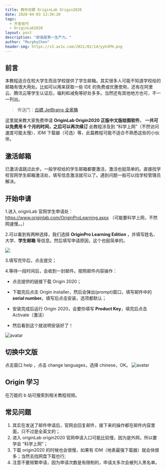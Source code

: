 ```yaml
---
title: 教你白嫖 OriginLab Origin2020
date: 2020-04-03 13:39:20
tags:
  - 开发技巧
  - OriginLab2020
layout: post
description: "颜值是第一生产力。"
author: "MurphyChen"
header-img: https://s3.ax1x.com/2021/02/14/yyh3PH.png
---
```


## 前言

本教程适合在校大学生而且学校提供了学生邮箱。其实很多人可能不知道学校给的邮箱有很大用处。比如可以用来获取一些 IDE 的免费或优惠使用，还有在阿里云、腾讯云等学生认证后，福利和减免等好处多多。当然还有其他地方也可，不一一列出。

> 传送门：[白嫖 JetBrains 全家桶](https://mphy.gitee.io/jetbrains-free-get/)

<!--more-->

这里就来教大家免费申请 **OriginLab Origin2020 正版中文版绘图软件**。
**一共可以免费用 6 个月的时间，之后可以再次续订**
此教程涉及到 “科学上网”（不然访问速度可能太慢）、IDM 下载器（可选）等，此篇教程可能不适合不熟悉这些的小伙伴。

## 激活邮箱

已激活请跳过此步。一般学校给的学生邮箱都要激活，激活也挺简单的。直接找学校官网学生邮箱激活处，填写信息激活就可以了。遇到问题一般可以找学校管理员解决。

## 开始申请

1.进入 originLab 官网学生申请处：https://www.originlab.com/OriginProLearning.aspx （可能要科学上网，不然网速慢。。）

2.可以看到有两种选择，我们选择 **OriginPro Learning Edition** ，并填写姓名、大学、**学生邮箱** 等信息。然后填写申请原因，这个也挺简单的。

![](https://s1.ax1x.com/2020/04/03/GNqGVI.png)

3.填写完毕后，点击提交；

4.等待一段时间后，会收到一封邮件。按照邮件内容操作：

- 点击提供的链接下载 Origin 2020；

- 下载完后点击 Origin installer，然后会弹出(prompt)窗口，填写邮件中的 **serial number**。填写后点击安装，选项都默认；

- 安装完成后运行 Origin 2020，会要你填写 **Product Key**，填完后点击 Activate（激活）

- 然后看到这个就说明安装好了！

![avatar](https://s1.ax1x.com/2020/04/03/GNO78K.png)

## 切换中文版

点击窗口 help ，点击 change languages，选择 chinese，OK。
![avatar](https://s1.ax1x.com/2020/04/03/GUCWrV.png)

## Origin 学习

在万能的 b 站可搜索到相关教程视频。

## 常见问题

1. 其实在发送了邮件申请后，官网会回复邮件，接下来的操作都在邮件内容里面，只不过是全英文的；
2. 进入 originLab origin2020 官网申请入口可能比较慢，因为是外网，所以要学会 “科学上网”；
3. 下载 origin2020 的时候也会很慢，如果有 IDM（地表最强下载器）就会快很多；当然去找网盘下载也行;
4. 注意不要频繁申请，因为申请次数是有限制的，申请太多次会被列入黑名单。
